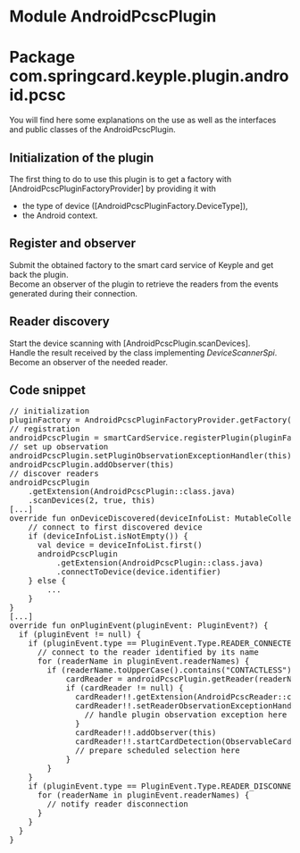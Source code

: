# Module AndroidPcscPlugin
# Package com.springcard.keyple.plugin.android.pcsc

You will find here some explanations on the use as well as the interfaces and public classes of the AndroidPcscPlugin.

## Initialization of the plugin
The first thing to do to use this plugin is to get a factory with [AndroidPcscPluginFactoryProvider] by providing it with 
- the type of device ([AndroidPcscPluginFactory.DeviceType]),
- the Android context.

## Register and observer
Submit the obtained factory to the smart card service of Keyple and get back the plugin.
<br>
Become an observer of the plugin to retrieve the readers from the events generated during their connection.

## Reader discovery

Start the device scanning with [AndroidPcscPlugin.scanDevices].
<br>
Handle the result received by the class implementing *DeviceScannerSpi*.
<br>
Become an observer of the needed reader.

## Code snippet 
<pre>
// initialization
pluginFactory = AndroidPcscPluginFactoryProvider.getFactory(AndroidPcscPluginFactory.DeviceType.USB, activity)
// registration
androidPcscPlugin = smartCardService.registerPlugin(pluginFactory) as ObservablePlugin
// set up observation
androidPcscPlugin.setPluginObservationExceptionHandler(this)
androidPcscPlugin.addObserver(this)
// discover readers
androidPcscPlugin
    .getExtension(AndroidPcscPlugin::class.java)
    .scanDevices(2, true, this)
[...]
override fun onDeviceDiscovered(deviceInfoList: MutableCollection&lt;DeviceInfo&gt;) {
    // connect to first discovered device
    if (deviceInfoList.isNotEmpty()) {
      val device = deviceInfoList.first()
      androidPcscPlugin
          .getExtension(AndroidPcscPlugin::class.java)
          .connectToDevice(device.identifier)
    } else {
        ...
    }
}
[...]
override fun onPluginEvent(pluginEvent: PluginEvent?) {
  if (pluginEvent != null) {
    if (pluginEvent.type == PluginEvent.Type.READER_CONNECTED) {
      // connect to the reader identified by its name
      for (readerName in pluginEvent.readerNames) {
        if (readerName.toUpperCase().contains("CONTACTLESS")) {
            cardReader = androidPcscPlugin.getReader(readerName) as ObservableReader
            if (cardReader != null) {
              cardReader!!.getExtension(AndroidPcscReader::class.java).setContactless(true)
              cardReader!!.setReaderObservationExceptionHandler { pluginName, readerName, e ->
                // handle plugin observation exception here
              }
              cardReader!!.addObserver(this)
              cardReader!!.startCardDetection(ObservableCardReader.DetectionMode.REPEATING)
              // prepare scheduled selection here        
            }
        }
    }
    if (pluginEvent.type == PluginEvent.Type.READER_DISCONNECTED) {
      for (readerName in pluginEvent.readerNames) {
        // notify reader disconnection
      }
    }
  }
}
</pre>
